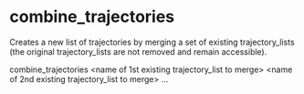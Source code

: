 <h1>combine_trajectories</h1>
Creates a new list of trajectories by merging a set of existing trajectory_lists (the original trajectory_lists are not removed and remain accessible).

combine_trajectories <name of new trajectory_list> <name of 1st existing trajectory_list to merge> <name of 2nd existing trajectory_list to merge> ... <name of last existing trajectory_list to merge>
